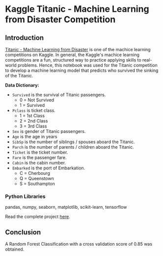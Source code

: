 # Kaggle Titanic - Machine Learning from Disaster Competition

## Introduction
[Titanic - Machine Learning from Disaster](https://www.kaggle.com/c/titanic) is one of the machice learning competitions on Kaggle. In general, the Kaggle's machice learning competitions are a fun, structured way to practice applying skills to real-world problems. Hence, this notebook was used for the Titanic competition to develop a machine learning model that predicts who survived the sinking of the Titanic.


**Data Dictionary:**
* `Survived` is the survival of Titanic passengers.
  * 0 = Not Survived
  * 1 = Survived
* `Pclass` is ticket class.
  * 1 = 1st Class
  * 2 = 2nd Class
  * 3 = 3rd Class
* `Sex` is gender of Titanic passengers.
* `Age` is the age in years
* `SibSp` is the number of siblings / spouses aboard the Titanic.
* `Parch` is the number of parents / children aboard the Titanic.
* `Ticket` is the ticket number.
* `Fare` is the passenger fare.
* `Cabin` is the cabin number.
* `Embarked` is the port of Embarkation.
  * C = Cherbourg
  * Q = Queenstown
  * S = Southampton


### Python Libraries
pandas, numpy, seaborn, matplotlib, scikit-learn, tensorflow


Read the complete project [here](https://www.kaggle.com/code/seuwenfei/titanic-random-forest-cv-score-0-85#2.1-Missing-Values).

## Conclusion
A Random Forest Classification with a cross validation score of 0.85 was obtained.
